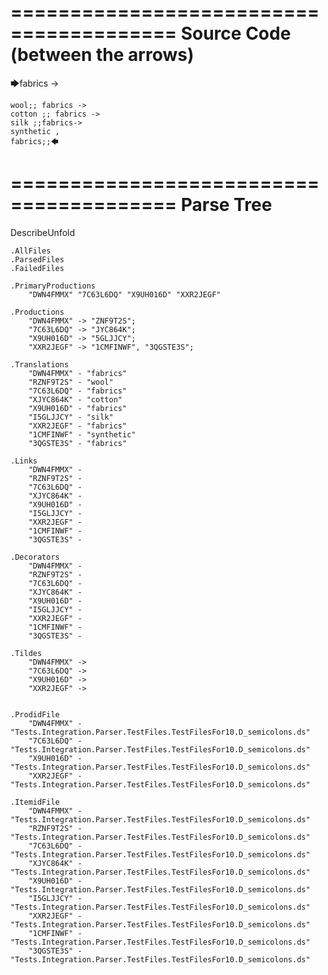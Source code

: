 ========================================
Source Code (between the arrows)
========================================

🡆fabrics ->

	wool;; fabrics ->
	cotton ;; fabrics ->
	silk ;;fabrics->
	synthetic ,
	fabrics;;🡄

========================================
Parse Tree
========================================
DescribeUnfold

    .AllFiles
    .ParsedFiles
    .FailedFiles

    .PrimaryProductions
        "DWN4FMMX" "7C63L6DQ" "X9UH016D" "XXR2JEGF" 

    .Productions
        "DWN4FMMX" -> "ZNF9T2S";
        "7C63L6DQ" -> "JYC864K";
        "X9UH016D" -> "5GLJJCY";
        "XXR2JEGF" -> "1CMFINWF", "3QGSTE3S";

    .Translations
        "DWN4FMMX" - "fabrics"
        "RZNF9T2S" - "wool"
        "7C63L6DQ" - "fabrics"
        "XJYC864K" - "cotton"
        "X9UH016D" - "fabrics"
        "I5GLJJCY" - "silk"
        "XXR2JEGF" - "fabrics"
        "1CMFINWF" - "synthetic"
        "3QGSTE3S" - "fabrics"

    .Links
        "DWN4FMMX" - 
        "RZNF9T2S" - 
        "7C63L6DQ" - 
        "XJYC864K" - 
        "X9UH016D" - 
        "I5GLJJCY" - 
        "XXR2JEGF" - 
        "1CMFINWF" - 
        "3QGSTE3S" - 

    .Decorators
        "DWN4FMMX" - 
        "RZNF9T2S" - 
        "7C63L6DQ" - 
        "XJYC864K" - 
        "X9UH016D" - 
        "I5GLJJCY" - 
        "XXR2JEGF" - 
        "1CMFINWF" - 
        "3QGSTE3S" - 

    .Tildes
        "DWN4FMMX" -> 
        "7C63L6DQ" -> 
        "X9UH016D" -> 
        "XXR2JEGF" -> 


    .ProdidFile
        "DWN4FMMX" - "Tests.Integration.Parser.TestFiles.TestFilesFor10.D_semicolons.ds"
        "7C63L6DQ" - "Tests.Integration.Parser.TestFiles.TestFilesFor10.D_semicolons.ds"
        "X9UH016D" - "Tests.Integration.Parser.TestFiles.TestFilesFor10.D_semicolons.ds"
        "XXR2JEGF" - "Tests.Integration.Parser.TestFiles.TestFilesFor10.D_semicolons.ds"

    .ItemidFile
        "DWN4FMMX" - "Tests.Integration.Parser.TestFiles.TestFilesFor10.D_semicolons.ds"
        "RZNF9T2S" - "Tests.Integration.Parser.TestFiles.TestFilesFor10.D_semicolons.ds"
        "7C63L6DQ" - "Tests.Integration.Parser.TestFiles.TestFilesFor10.D_semicolons.ds"
        "XJYC864K" - "Tests.Integration.Parser.TestFiles.TestFilesFor10.D_semicolons.ds"
        "X9UH016D" - "Tests.Integration.Parser.TestFiles.TestFilesFor10.D_semicolons.ds"
        "I5GLJJCY" - "Tests.Integration.Parser.TestFiles.TestFilesFor10.D_semicolons.ds"
        "XXR2JEGF" - "Tests.Integration.Parser.TestFiles.TestFilesFor10.D_semicolons.ds"
        "1CMFINWF" - "Tests.Integration.Parser.TestFiles.TestFilesFor10.D_semicolons.ds"
        "3QGSTE3S" - "Tests.Integration.Parser.TestFiles.TestFilesFor10.D_semicolons.ds"

